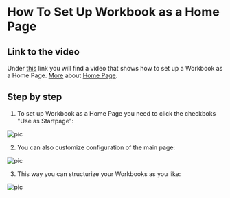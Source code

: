 # How To Set Up Workbook as a Home Page

## Link to the video

Under [this](https://profitbasedocs.blob.core.windows.net/videos/Workbooks%20-%20Workbook%20as%20a%20Homepage.mp4) link you will find a video that shows how to set up a Workbook as a Home Page. [More](../../homepage.md) about [Home Page](../../homepage.md).
<br/>


## Step by step


1. To set up Workbook as a Home Page you need to click the checkboks "Use as Startpage":

![pic](https://profitbasedocs.blob.core.windows.net/images/HThp%20(1).png)

2. You can also customize configuration of the main page:

![pic](https://profitbasedocs.blob.core.windows.net/images/HThp%20(2).png)

3. This way you can structurize your Workbooks as you like:

![pic](https://profitbasedocs.blob.core.windows.net/images/HThp%20(3).png)